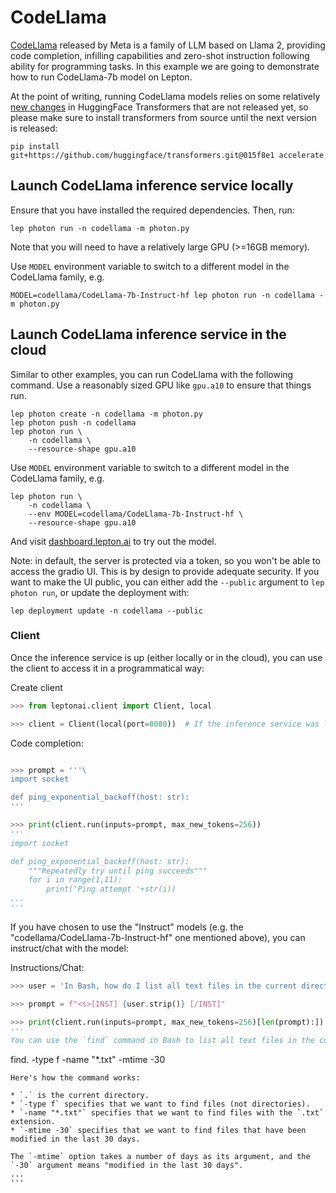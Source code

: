 # CodeLlama

[CodeLlama](https://ai.meta.com/research/publications/code-llama-open-foundation-models-for-code/) released by Meta is a family of LLM based on Llama 2, providing code completion, infilling capabilities and zero-shot instruction following ability for programming tasks. In this example we are going to demonstrate how to run CodeLlama-7b model on Lepton.

At the point of writing, running CodeLlama models relies on some relatively [new changes](https://github.com/huggingface/transformers/pull/25740) in HuggingFace Transformers that are not released yet, so please make sure to install transformers from source until the next version is released:

`pip install git+https://github.com/huggingface/transformers.git@015f8e1 accelerate`

## Launch CodeLlama inference service locally

Ensure that you have installed the required dependencies. Then, run:
```shell
lep photon run -n codellama -m photon.py
```
Note that you will need to have a relatively large GPU (>=16GB memory).

Use `MODEL` environment variable to switch to a different model in the CodeLlama family, e.g.

```shell
MODEL=codellama/CodeLlama-7b-Instruct-hf lep photon run -n codellama -m photon.py
```

## Launch CodeLlama inference service in the cloud

Similar to other examples, you can run CodeLlama with the following command. Use a reasonably sized GPU like `gpu.a10` to ensure that things run.

```shell
lep photon create -n codellama -m photon.py
lep photon push -n codellama
lep photon run \
    -n codellama \
    --resource-shape gpu.a10
```

Use `MODEL` environment variable to switch to a different model in the CodeLlama family, e.g.

```shell
lep photon run \
    -n codellama \
    --env MODEL=codellama/CodeLlama-7b-Instruct-hf \
    --resource-shape gpu.a10
```

And visit [dashboard.lepton.ai](https://dashboard.lepton.ai/) to try out the model.

Note: in default, the server is protected via a token, so you won't be able to access the gradio UI. This is by design to provide adequate security. If you want to make the UI public, you can either add the `--public` argument to `lep photon run`, or update the deployment with:

```shell
lep deployment update -n codellama --public
```

### Client

Once the inference service is up (either locally or in the cloud), you can use the client to access it in a programmatical way:

Create client
```python
>>> from leptonai.client import Client, local

>>> client = Client(local(port=8080))  # If the inference service was launched in the cloud, change the parameters to create the client, see https://github.com/leptonai/examples#using-clients
```

Code completion:
```python

>>> prompt = '''\
import socket

def ping_exponential_backoff(host: str):
'''

>>> print(client.run(inputs=prompt, max_new_tokens=256))
'''
import socket

def ping_exponential_backoff(host: str):
    """Repeatedly try until ping succeeds"""
    for i in range(1,11):
        print('Ping attempt '+str(i))
...
'''
```

If you have chosen to use the "Instruct" models (e.g. the "codellama/CodeLlama-7b-Instruct-hf" one mentioned above), you can instruct/chat with the model:

Instructions/Chat:
```python
>>> user = 'In Bash, how do I list all text files in the current directory (excluding subdirectories) that have been modified in the last month?'

>>> prompt = f"<s>[INST] {user.strip()} [/INST]"

>>> print(client.run(inputs=prompt, max_new_tokens=256)[len(prompt):])
'''
You can use the `find` command in Bash to list all text files in the current directory that have been modified in the last month. Here's an example command:
```
find. -type f -name "*.txt" -mtime -30
```
Here's how the command works:

* `.` is the current directory.
* `-type f` specifies that we want to find files (not directories).
* `-name "*.txt"` specifies that we want to find files with the `.txt` extension.
* `-mtime -30` specifies that we want to find files that have been modified in the last 30 days.

The `-mtime` option takes a number of days as its argument, and the `-30` argument means "modified in the last 30 days".
...
'''
```
